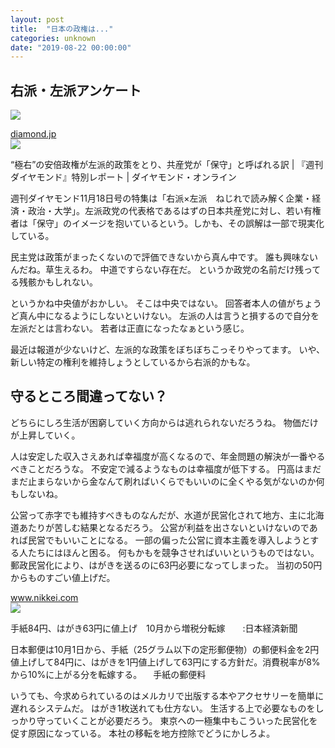 ```yaml
---
layout: post
title:  "日本の政権は..."
categories: unknown
date: "2019-08-22 00:00:00"
---
```


## 右派・左派アンケート

![](http://dw.diamond.ne.jp/mwimgs/8/9/800/img_899229d79b4d71aa3fc7dc11178cc15c257754.jpg)


<div class="card">
  <a href="https://diamond.jp/articles/-/149808"></a>
  <div class="card__header">
    <a href="https://diamond.jp/articles/-/149808">diamond.jp</a>
  </div>
  <div class="card__image">
    <img src="https://dol.ismcdn.jp/mwimgs/7/b/-/img_7b6d3ce3b749da6d4b38f3c1f0b952a3151603.jpg">
  </div>
  <div class="card__title">
    <p>“極右”の安倍政権が左派的政策をとり、共産党が「保守」と呼ばれる訳 | 『週刊ダイヤモンド』特別レポート | ダイヤモンド・オンライン</p>
  </div>
  <div class="card__description">
    <p>週刊ダイヤモンド11月18日号の特集は「右派×左派　ねじれで読み解く企業・経済・政治・大学」。左派政党の代表格であるはずの日本共産党に対し、若い有権者は「保守」のイメージを抱いているという。しかも、その誤解は一部で現実化している。</p>
  </div>
</div>


民主党は政策がまったくないので評価できないから真ん中です。
誰も興味ないんだね。草生えるわ。
中道ですらない存在だ。
というか政党の名前だけ残ってる残骸かもしれない。

というかね中央値がおかしい。
そこは中央ではない。
回答者本人の値がちょうど真ん中になるようにしないといけない。
左派の人は言うと損するので自分を左派だとは言わない。
若者は正直になったなぁという感じ。

最近は報道が少ないけど、左派的な政策をぼちぼちこっそりやってます。
いや、新しい特定の権利を維持しょうとしているから右派的かもな。

## 守るところ間違ってない？

どちらにしろ生活が困窮していく方向からは逃れられないだろうね。
物価だけが上昇していく。

人は安定した収入さえあれば幸福度が高くなるので、年金問題の解決が一番やるべきことだろうな。
不安定で減るようなものは幸福度が低下する。
円高はまだまだ止まらないから金なんて刷ればいくらでもいいのに全くやる気がないのか何もしないね。

公営って赤字でも維持すべきものなんだが、水道が民営化されて地方、主に北海道あたりが苦しむ結果となるだろう。
公営が利益を出さないといけないのであれば民営でもいいことになる。
一部の偏った公営に資本主義を導入しようとする人たちにはほんと困る。
何もかもを競争させればいいというものではない。
郵政民営化により、はがきを送るのに63円必要になってしまった。
当初の50円からものすごい値上げだ。


<div class="card">
  <a href="https://www.nikkei.com/article/DGXMZO43315950U9A400C1EAF000/"></a>
  <div class="card__header">
    <a href="https://www.nikkei.com/article/DGXMZO43315950U9A400C1EAF000/">www.nikkei.com</a>
  </div>
  <div class="card__image">
    <img src="https://article-image-ix.nikkei.com/https%3A%2F%2Fimgix-proxy.n8s.jp%2FDSXMZO4331606004042019I00001-PB1.jpg?auto=format%2Ccompress&ch=Width%2CDPR&fit=max&ixlib=java-1.1.1&s=56b178729547fcfb08a92a80775b198d">
  </div>
  <div class="card__title">
    <p>手紙84円、はがき63円に値上げ　10月から増税分転嫁　　:日本経済新聞</p>
  </div>
  <div class="card__description">
    <p>日本郵便は10月1日から、手紙（25グラム以下の定形郵便物）の郵便料金を2円値上げして84円に、はがきを1円値上げして63円にする方針だ。消費税率が8%から10%に上がる分を転嫁する。
　手紙の郵便料</p>
  </div>
</div>


いうても、今求められているのはメルカリで出版する本やアクセサリーを簡単に遅れるシステムだ。
はがき1枚送れても仕方ない。
生活する上で必要なものをしっかり守っていくことが必要だろう。
東京への一極集中もこういった民営化を促す原因になっている。
本社の移転を地方控除でどうにかしろよ。

